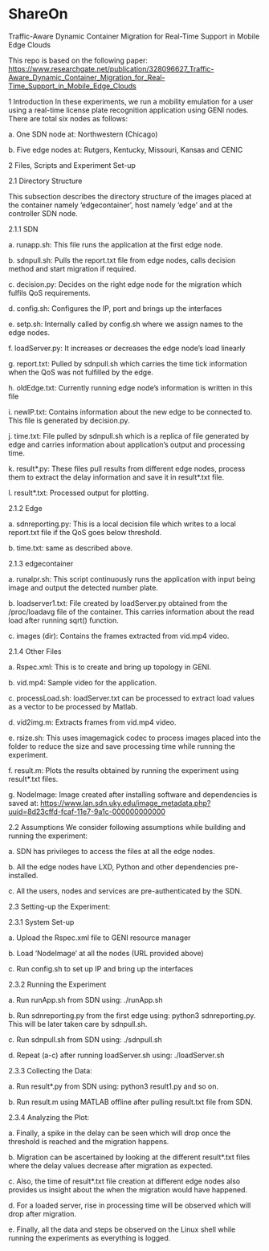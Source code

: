 # ShareOn
Traffic-Aware Dynamic Container Migration for Real-Time Support in Mobile Edge Clouds

This repo is based on the following paper:
https://www.researchgate.net/publication/328096627_Traffic-Aware_Dynamic_Container_Migration_for_Real-Time_Support_in_Mobile_Edge_Clouds


1	Introduction
In these experiments, we run a mobility emulation for a user using a real-time license plate recognition application using GENI nodes. There are total six nodes as follows: 

a.	One SDN node at: Northwestern (Chicago)

b.	Five edge nodes at: Rutgers, Kentucky, Missouri, Kansas and CENIC

2	Files, Scripts and Experiment Set-up

2.1	Directory Structure

This subsection describes the directory structure of the images placed at the container namely ‘edgecontainer’, host namely ‘edge’ and at the controller SDN node.

2.1.1	SDN

a.	runapp.sh: This file runs the application at the first edge node.

b.	sdnpull.sh: Pulls the report.txt file from edge nodes, calls decision method and start migration if required.

c.	decision.py: Decides on the right edge node for the migration which fulfils QoS requirements.

d.	config.sh: Configures the IP, port and brings up the interfaces

e.	setp.sh: Internally called by config.sh where we assign names to the edge nodes.

f.	loadServer.py: It increases or decreases the edge node’s load linearly 

g.	report.txt: Pulled by sdnpull.sh which carries the time tick information when the QoS was not fulfilled by the edge.

h.	oldEdge.txt: Currently running edge node’s information is written in this file

i.	newIP.txt: Contains information about the new edge to be connected to. This file is generated by decision.py.

j.	time.txt: File pulled by sdnpull.sh which is a replica of file generated by edge and carries information about application’s output 
and processing time.

k.	result*.py: These files pull results from different edge nodes, process them to extract the delay information and save it in result*.txt file.

l.	result*.txt: Processed output for plotting.

2.1.2	Edge

a.	sdnreporting.py: This is a local decision file which writes to a local report.txt file if the QoS goes below threshold.

b.	time.txt: same as described above.

2.1.3	edgecontainer

a.	runalpr.sh: This script continuously runs the application with input being image and output the detected number plate.

b.	loadserver1.txt: File created by loadServer.py obtained from the /proc/loadavg file of the container. This carries information about 
the read load after running sqrt() function.

c.	images (dir): Contains the frames extracted from vid.mp4 video.

2.1.4	Other Files

a.	Rspec.xml: This is to create and bring up topology in GENI.

b.	vid.mp4: Sample video for the application.

c.	processLoad.sh: loadServer.txt can be processed to extract load values as a vector to be processed by Matlab.

d.	vid2img.m: Extracts frames from vid.mp4 video.

e.	rsize.sh: This uses imagemagick codec to process images placed into the folder to reduce the size and save processing time while 
running the experiment. 

f.	result.m: Plots the results obtained by running the experiment using result*.txt files.

g.	NodeImage: Image created after installing software and dependencies is saved at: https://www.lan.sdn.uky.edu/image_metadata.php?uuid=8d23cffd-fcaf-11e7-9a1c-000000000000 

2.2	Assumptions
We consider following assumptions while building and running the experiment:

a.	SDN has privileges to access the files at all the edge nodes.

b.	All the edge nodes have LXD, Python and other dependencies pre-installed.

c.	All the users, nodes and services are pre-authenticated by the SDN.

2.3	Setting-up the Experiment:

2.3.1	System Set-up

a.	Upload the Rspec.xml file to GENI resource manager

b.	Load ‘NodeImage’ at all the nodes (URL provided above)

c.	Run config.sh to set up IP and bring up the interfaces

2.3.2	Running the Experiment

a.	Run runApp.sh from SDN using: ./runApp.sh

b.	Run sdnreporting.py from the first edge using: python3 sdnreporting.py. This will be later taken care by sdnpull.sh.

c.	Run sdnpull.sh from SDN using: ./sdnpull.sh

d.	Repeat (a-c) after running loadServer.sh using: ./loadServer.sh

2.3.3	Collecting the Data:

a.	Run result*.py from SDN using: python3 result1.py and so on.

b.	Run result.m using MATLAB offline after pulling result.txt file from SDN.

2.3.4	Analyzing the Plot:

a.	Finally, a spike in the delay can be seen which will drop once the threshold is reached and the migration happens. 

b.	Migration can be ascertained by looking at the different result*.txt files where the delay values decrease after migration as expected. 

c.	Also, the time of result*.txt file creation at different edge nodes also provides us insight about the when the migration would have happened. 

d.	For a loaded server, rise in processing time will be observed which will drop after migration.

e.	Finally, all the data and steps be observed on the Linux shell while running the experiments as everything is logged.
